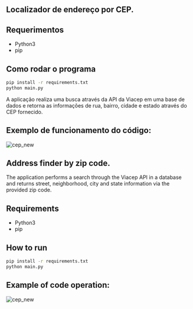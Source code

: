 ## Localizador de endereço por CEP.

## Requerimentos
* Python3 
* pip 

## Como rodar o programa

```bash
pip install -r requirements.txt
python main.py
```

A aplicação realiza uma busca através da API da Viacep em uma base de dados e retorna as informações de rua, bairro, cidade e estado através do CEP fornecido.

## Exemplo de funcionamento do código:

![cep_new](https://user-images.githubusercontent.com/40063504/79054220-94c22700-7c19-11ea-9bc9-29643b4a962f.PNG)


## Address finder by zip code.

The application performs a search through the Viacep API in a database and returns street, neighborhood, city and state information via the provided zip code.

## Requirements
* Python3 
* pip 

## How to run

```bash
pip install -r requirements.txt
python main.py
```

## Example of code operation:

![cep_new](https://user-images.githubusercontent.com/40063504/79054220-94c22700-7c19-11ea-9bc9-29643b4a962f.PNG)

